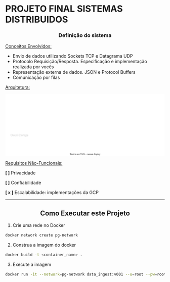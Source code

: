 # PROJETO FINAL SISTEMAS DISTRIBUIDOS

###  <center> **Definição do sistema** </center>

<u>Conceitos Envolvidos:</u>
- Envio de dados utilizando Sockets TCP e Datagrama UDP
- Protocolo Requisição/Resposta. Especificação e implementação realizada por vocês
- Representação externa de dados. JSON e Protocol Buffers
- Comunicação por filas
  
<u>Arquitetura:</u>

<img alt="arquitetura da aplicação distribuida" align="center" src="arctecture.drawio.svg">

<u>Requisitos Não-Funcionais:</u>

**[ ]** Privacidade

**[ ]** Confiabilidade

**[ x ]** Escalabilidade: implementações da GCP

----
## <center> **Como Executar este Projeto** </center>

1. Crie uma rede no Docker
```sh
docker network create pg-network
```
2. Construa a imagem do docker
```sh
docker build -t <container_name> .
```
3. Execute a imagem
```sh
docker run -it --network=pg-network data_ingest:v001 --u=root --pw=root --h=local/host --p=5432 --db=ny_taxi --t=yellow_taxi_data --U={url}
```
